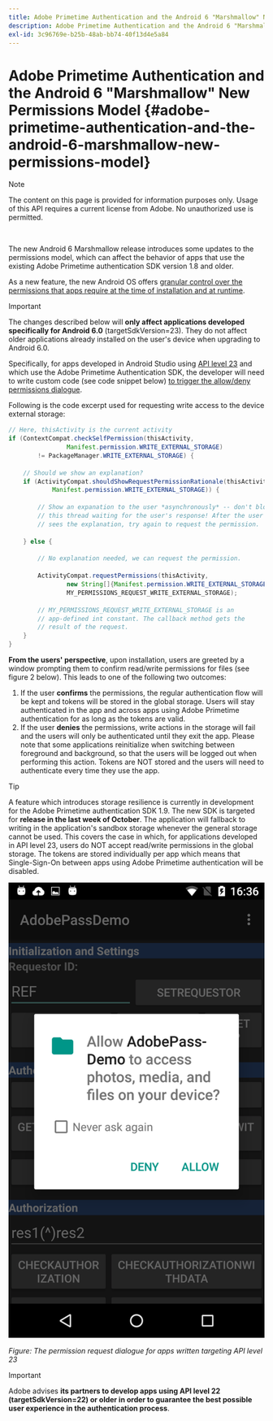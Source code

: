 ```yaml
---
title: Adobe Primetime Authentication and the Android 6 "Marshmallow" New Permissions Model
description: Adobe Primetime Authentication and the Android 6 "Marshmallow" New Permissions Model
exl-id: 3c96769e-b25b-48ab-bb74-40f13d4e5a84
---
```

# Adobe Primetime Authentication and the Android 6 "Marshmallow" New Permissions Model {#adobe-primetime-authentication-and-the-android-6-marshmallow-new-permissions-model}

>[!NOTE]
>
>The content on this page is provided for information purposes only. Usage of this API requires a current license from Adobe. No unauthorized use is permitted.

</br>

The new Android 6 Marshmallow release introduces some updates to the permissions model, which can affect the behavior of apps that use the existing Adobe Primetime authentication SDK version 1.8 and older. 

As a new feature, the new Android OS offers [granular control over the permissions that apps require at the time of installation and at runtime](https://developer.android.com/about/versions/marshmallow/android-6.0-changes.html).

>[!IMPORTANT]
>
>The changes described below will **only affect applications developed specifically for Android 6.0** (targetSdkVersion=23). They do not affect older applications already installed on the user's device when upgrading to Android 6.0. 


Specifically, for apps developed in Android Studio using [API level 23](http://developer.android.com/sdk/api_diff/23/changes.html) and which use the Adobe Primetime Authentication SDK, the developer will need to write custom code (see code snippet below) [to trigger the allow/deny permissions dialogue](https://developer.android.com/training/permissions/requesting.html). 

Following is the code excerpt used for requesting write access to the device external storage:

```java
// Here, thisActivity is the current activity
if (ContextCompat.checkSelfPermission(thisActivity,
                Manifest.permission.WRITE_EXTERNAL_STORAGE)
        != PackageManager.WRITE_EXTERNAL_STORAGE) {

    // Should we show an explanation?
    if (ActivityCompat.shouldShowRequestPermissionRationale(thisActivity,
            Manifest.permission.WRITE_EXTERNAL_STORAGE)) {

        // Show an expanation to the user *asynchronously* -- don't block
        // this thread waiting for the user's response! After the user
        // sees the explanation, try again to request the permission.

    } else {

        // No explanation needed, we can request the permission.

        ActivityCompat.requestPermissions(thisActivity,
                new String[]{Manifest.permission.WRITE_EXTERNAL_STORAGE},
                MY_PERMISSIONS_REQUEST_WRITE_EXTERNAL_STORAGE);

        // MY_PERMISSIONS_REQUEST_WRITE_EXTERNAL_STORAGE is an
        // app-defined int constant. The callback method gets the
        // result of the request.
    }
}
```




**From the users' perspective**, upon installation, users are greeted by a window prompting them to confirm read/write permissions for files (see figure 2 below). This leads to one of the following two outcomes:

1.  If the user **confirms** the permissions, the regular authentication flow will be kept and tokens will be stored in the global storage. Users will stay authenticated in the app and across apps using Adobe Primetime authentication for as long as the tokens are valid.
1.  If the user **denies** the permissions, write actions in the storage will fail and the users will only be authenticated until they exit the app. Please note that some applications reinitialize when switching between foreground and background, so that the users will be logged out when performing this action. Tokens are NOT stored and the users will need to authenticate every time they use the app. 


>[!TIP]
>
>A feature which introduces storage resilience is currently in development for the Adobe Primetime authentication SDK 1.9. The new SDK is targeted for **release in the last week of October**. The application will fallback to writing in the application's sandbox storage whenever the general storage cannot be used. This covers the case in which, for applications developed in API level 23, users do NOT accept read/write permissions in the global storage. The tokens are stored individually per app which means that Single-Sign-On between apps using Adobe Primetime authentication will be disabled.


![](assets/android-permissions-request.png)

*Figure: The permission request dialogue for apps written targeting API level 23*

>[!IMPORTANT]
>
> Adobe advises **its partners to develop apps using API level 22 (targetSdkVersion=22) or older in order to guarantee the best possible user experience in the authentication process**.

